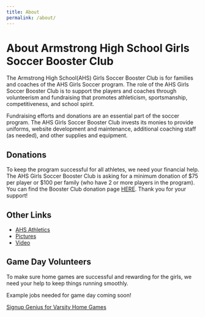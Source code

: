 ```yaml
---
title: About
permalink: /about/
---
```

# About Armstrong High School Girls Soccer Booster Club

The Armstrong High School(AHS) Girls Soccer Booster Club is for families and coaches of the AHS Girls Soccer program. The role of the AHS Girls Soccer Booster Club is to support the players and coaches through volunteerism and fundraising that promotes athleticism, sportsmanship, competitiveness, and school spirit. 

Fundraising efforts and donations are an essential part of the soccer program. The AHS Girls Soccer Booster Club invests its monies to provide uniforms, website development and maintenance, additional coaching staff (as needed), and other supplies and equipment.

## Donations

​To keep the program successful for all athletes, we need your financial help. The AHS Girls Soccer Booster Club is asking for a minimum donation of $75 per player or $100 per family (who have 2 or more players in the program).  You can find the Booster Club donation page [HERE](/donate.html). Thank you for your support!

## Other Links
*   [AHS Athletics](https://ahs.rdale.org/activities/athletics)
*   [Pictures](pictures.html)
*   [Video](https://youtu.be/BOrrPlzKpuA)


## Game Day Volunteers
    
To make sure home games are successful and rewarding for the girls, we need your help to keep things running smoothly. 

Example jobs needed for game day coming soon!

[Signup Genius for Varsity Home Games](https://www.signupgenius.com/go/4090F44ADA72DA02-varsity1)
